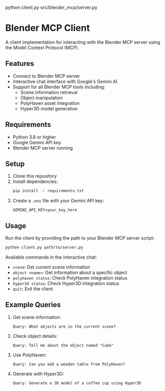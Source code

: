 python client.py src/blender_mcp/server.py
# Blender MCP Client

A client implementation for interacting with the Blender MCP server using the Model Context Protocol (MCP).

## Features

- Connect to Blender MCP server
- Interactive chat interface with Google's Gemini AI
- Support for all Blender MCP tools including:
  - Scene information retrieval
  - Object manipulation
  - PolyHaven asset integration
  - Hyper3D model generation

## Requirements

- Python 3.8 or higher
- Google Gemini API key
- Blender MCP server running

## Setup

1. Clone this repository
2. Install dependencies:
   ```bash
   pip install -r requirements.txt
   ```
3. Create a `.env` file with your Gemini API key:
   ```
   GEMINI_API_KEY=your_key_here
   ```

## Usage

Run the client by providing the path to your Blender MCP server script:

```bash
python client.py path/to/server.py
```

Available commands in the interactive chat:
- `scene`: Get current scene information
- `object <name>`: Get information about a specific object
- `polyhaven status`: Check PolyHaven integration status
- `hyper3d status`: Check Hyper3D integration status
- `quit`: Exit the client

## Example Queries

1. Get scene information:
   ```
   Query: What objects are in the current scene?
   ```

2. Check object details:
   ```
   Query: Tell me about the object named "Cube"
   ```

3. Use PolyHaven:
   ```
   Query: Can you add a wooden table from PolyHaven?
   ```

4. Generate with Hyper3D:
   ```
   Query: Generate a 3D model of a coffee cup using Hyper3D
   ```
